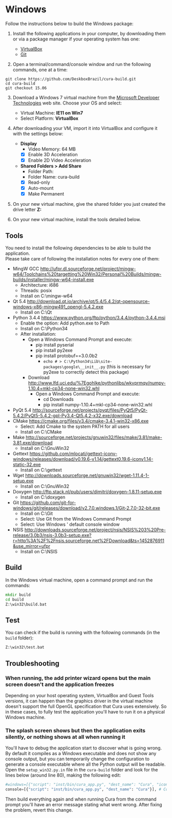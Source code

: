 # Windows
Follow the instructions below to build the Windows package:

1. Install the following applications in your computer, by downloading them or via a package manager if your operating system has one:
    * [VirtualBox](https://www.virtualbox.org/wiki/Downloads)
    * [Git](https://git-scm.com/downloads)

2. Open a terminal/command/console window and run the following commands, one at a time:
```shell
git clone https://github.com/DeskboxBrazil/cura-build.git
cd cura-build
git checkout 15.06
```

3. Download a Windows 7 virtual machine from the [Microsoft Developer Technologies](https://dev.windows.com/en-us/microsoft-edge/tools/vms) web site. Choose your OS and select:
    - Virtual Machine: **IE11 on Win7**
    - Select Platform: **VirtualBox**

4. After downloading your VM, import it into VirtualBox and configure it with the settings below:  
    - **Display**
        - Video Memory: 64 MB
        - [X] Enable 3D Acceleration
        - [X] Enable 2D Video Acceleration  
    - **Shared Folders > Add Share**  
        - Folder Path: <cura-build folder>
        - Folder Name: cura-build
        - [X] Read-only
        - [X] Auto-mount
        - [X] Make Permanent

5. On your new virtual machine, give the shared folder you just created the drive letter **Z:**

6. On your new virtual machine, install the tools detailed below.


Tools
-----
You need to install the following dependencies to be able to build the application.  
Please take care of following the installation notes for every one of them:

* MingW GCC <http://ufpr.dl.sourceforge.net/project/mingw-w64/Toolchains%20targetting%20Win32/Personal%20Builds/mingw-builds/installer/mingw-w64-install.exe>
	* Architecture: i686
	* Threads: posix
	* Install on C:\mingw-w64
* Qt 5.4 <http://download.qt.io/archive/qt/5.4/5.4.2/qt-opensource-windows-x86-mingw491_opengl-5.4.2.exe>
	* Install on C:\Qt
* Python 3.4.4 <https://www.python.org/ftp/python/3.4.4/python-3.4.4.msi>
	* Enable the option: Add python.exe to Path
	* Install on C:\Python34
	* After installation:
		* Open a Windows Command Prompt and execute:
			* pip install pyserial
			* pip install py2exe
			* pip install protobuf==3.0.0b2
				* ``echo # > C:\Python34\Lib\site-packages\google\__init__.py`` (this is necessary for py2exe to correctly detect this package)
		* Download <http://www.lfd.uci.edu/%7Egohlke/pythonlibs/wkvprmqy/numpy-1.10.4+mkl-cp34-none-win32.whl>
			* Open a Windows Command Prompt and execute:
				* cd Downloads
				* pip install numpy-1.10.4+mkl-cp34-none-win32.whl
* PyQt 5.4 <http://sourceforge.net/projects/pyqt/files/PyQt5/PyQt-5.4.2/PyQt5-5.4.2-gpl-Py3.4-Qt5.4.2-x32.exe/download>
* CMake <https://cmake.org/files/v3.4/cmake-3.4.1-win32-x86.exe>
	* Select: Add Cmake to the system PATH for all users
	* Install on C:\CMake
* Make <http://sourceforge.net/projects/gnuwin32/files/make/3.81/make-3.81.exe/download>
	* Install on C:\GnuWin32
* Gettext <https://github.com/mlocati/gettext-iconv-windows/releases/download/v0.19.6-v1.14/gettext0.19.6-iconv1.14-static-32.exe>
	* Install on C:\gettext
* Wget <http://downloads.sourceforge.net/gnuwin32/wget-1.11.4-1-setup.exe>
	* Install on C:\GnuWin32
* Doxygen <http://ftp.stack.nl/pub/users/dimitri/doxygen-1.8.11-setup.exe>
	* Install on C:\doxygen
* Git <https://github.com/git-for-windows/git/releases/download/v2.7.0.windows.1/Git-2.7.0-32-bit.exe>
	* Install on C:\Git
	* Select: Use Git from the Windows Command Prompt
	* Select: Use Windows ' default console window
* NSIS <http://downloads.sourceforge.net/project/nsis/NSIS%203%20Pre-release/3.0b3/nsis-3.0b3-setup.exe?r=http%3A%2F%2Fnsis.sourceforge.net%2FDownload&ts=1452876911&use_mirror=ufpr>
	* Install on C:\NSIS


Build
-----
In the Windows virtual machine, open a command prompt and run the commands:
```bat
mkdir build
cd build
Z:\win32\build.bat
```

## Test
You can check if the build is running with the following commands (in the `build` folder):
```bat
Z:\win32\test.bat
```

## Troubleshooting

### When running, the add printer wizard opens but the main screen doesn't and the application freezes
Depending on your host operating system, VirtualBox and Guest Tools versions, it can happen than the graphics driver in the virtual machine doesn't support the full OpenGL specification that Cura uses extensively. So in these cases, to fully test the application you'll have to run it on a physical Windows machine.

### The splash screen shows but then the application exits silently, or nothing shows at all when running it
You'll have to debug the application start to discover what is going wrong. By default it compiles as a Windows executable and does not show any console output, but you can temporarily change the configuration to generate a console executable where all the Python output will be readable.  
Open the `setup_win32.py.in` file in the `cura-build` folder and look for the lines below (around line 80), making the following edit:
```python
#windows=[{"script": "inst/bin/cura_app.py", "dest_name": "Cura", "icon_resources": [(1, "@CMAKE_SOURCE_DIR@/cura.ico")]}], # Uncomment in production
console=[{"script": "inst/bin/cura_app.py", "dest_name": "Cura"}], # Comment in production
```
Then build everything again and when running Cura from the command prompt you'll have an error message stating what went wrong. After fixing the problem, revert this change.
